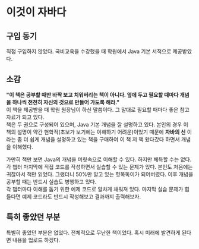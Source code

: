 # 이것이 자바다

## 구입 동기

직접 구입하지 않았다. 국비교육을 수강했을 때 학원에서 Java 기본 서적으로 제공받았다.

## 소감

**"이 책은 공부할 때만 바짝 보고 치워버리는 책이 아니다. 옆에 두고 필요할 때마다 개념을 하나씩 천천히 자신의 것으로 만들어 가도록 해라."**  
이 책을 제공받을 때 학원 원장님이 하신 말씀이다. 그 말대로 필요할 때마다 좋은 참고자료가 되고 있다.  
책은 두 권으로 구성되어 있으며, Java 기본 개념을 잘 설명하고 있다. 본인의 경우 이 책의 설명이 약간 현학적(초보가 보기에는 이해하기 어려운)이었기 때문에 **자바의 신** 이라는 좀 더 쉽게 개념을 설명하고 있는 책을 구매하여 이 책 저 책 왔다갔다 하면서 개념을 이해했다.

가만히 책만 보면 Java의 개념을 머릿속으로 이해할 수 있다. 하지만 체득할 수는 없다. 각 챕터 마지막에 직접 코드를 작성하면서 실습할 수 있는 문제가 있다. 본인도 처음에는 귀찮아서 책만 읽었다. 그랬더니 50%만 알고 있는 헛똑똑이가 되어버렸다. 이후 개념을 공부할 때는 반드시 실습도 병행하고 있다.  
각 챕터마다 이해를 돕기 위한 예제 코드로 알차게 채워져 있다. 마지막 실습 문제가 힘들다면 예제 코드라도 반드시 작성해보고 결과까지 출력해보자.

## 특히 좋았던 부분

특별히 좋았던 부분은 없었다. 전체적으로 무난한 책이었다. 혹시 미래에 발견하게 된다면 내용을 업로드 하겠다.

